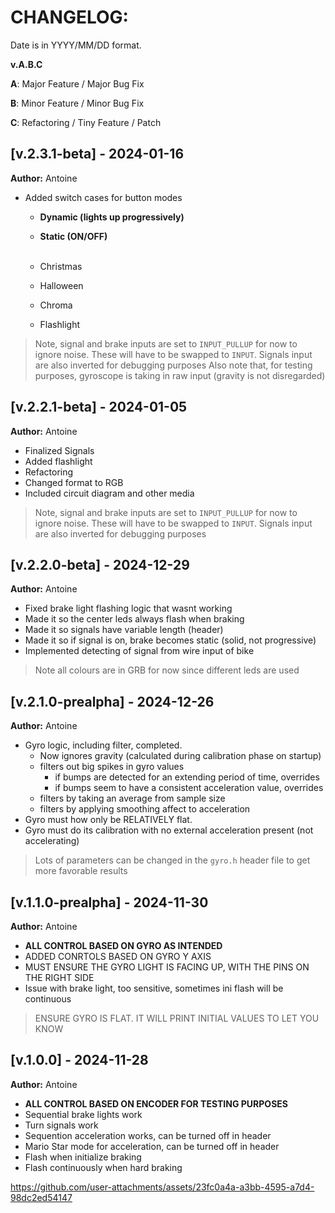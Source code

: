 # CHANGELOG:

Date is in YYYY/MM/DD format.

**v.A.B.C**

**A**: Major Feature / Major Bug Fix

**B**: Minor Feature / Minor Bug Fix

**C**: Refactoring / Tiny Feature / Patch


## [v.2.3.1-beta] - 2024-01-16
**Author:** Antoine
-   Added switch cases for button modes
    -   **Dynamic (lights up progressively)**
    -   **Static (ON/OFF)** <br><br>
  
    -   Christmas
    -   Halloween
    -   Chroma
    -   Flashlight
> Note, signal and brake inputs are set to `INPUT_PULLUP` for now to ignore noise. These will have to be swapped to `INPUT`. Signals input are also inverted for debugging purposes
> Also note that, for testing purposes, gyroscope is taking in raw input (gravity is not disregarded)

## [v.2.2.1-beta] - 2024-01-05
**Author:** Antoine
-   Finalized Signals
-   Added flashlight
-   Refactoring
-   Changed format to RGB
-   Included circuit diagram and other media
> Note, signal and brake inputs are set to `INPUT_PULLUP` for now to ignore noise. These will have to be swapped to `INPUT`. Signals input are also inverted for debugging purposes

## [v.2.2.0-beta] - 2024-12-29
**Author:** Antoine
-   Fixed brake light flashing logic that wasnt working
-   Made it so the center leds always flash when braking
-   Made it so signals have variable length (header)
-   Made it so if signal is on, brake becomes static (solid, not progressive)
-   Implemented detecting of signal from wire input of bike
> Note all colours are in GRB for now since different leds are used

## [v.2.1.0-prealpha] - 2024-12-26
**Author:** Antoine
-   Gyro logic, including filter, completed.
    -   Now ignores gravity (calculated during calibration phase on startup)
    -   filters out big spikes in gyro values
        -   if bumps are detected for an extending period of time, overrides
        -   if bumps seem to have a consistent acceleration value, overrides
    -   filters by taking an average from sample size
    -   filters by applying smoothing affect to acceleration
-   Gyro must how only be RELATIVELY flat. 
-   Gyro must do its calibration with no external acceleration present (not accelerating)
> Lots of parameters can be changed in the `gyro.h` header file to get more favorable results


## [v.1.1.0-prealpha] - 2024-11-30
**Author:** Antoine
-   **ALL CONTROL BASED ON GYRO AS INTENDED**
-   ADDED CONRTOLS BASED ON GYRO Y AXIS
-   MUST ENSURE THE GYRO LIGHT IS FACING UP, WITH THE PINS ON THE RIGHT SIDE
-   Issue with brake light, too sensitive, sometimes ini flash will be continuous
> ENSURE GYRO IS FLAT. IT WILL PRINT INITIAL VALUES TO LET YOU KNOW

## [v.1.0.0] - 2024-11-28
**Author:** Antoine
-   **ALL CONTROL BASED ON ENCODER FOR TESTING PURPOSES**
-   Sequential brake lights work
-   Turn signals work
-   Sequention acceleration works, can be turned off in header
-   Mario Star mode for acceleration, can be turned off in header
-   Flash when initialize braking
-   Flash continuously when hard braking

https://github.com/user-attachments/assets/23fc0a4a-a3bb-4595-a7d4-98dc2ed54147

